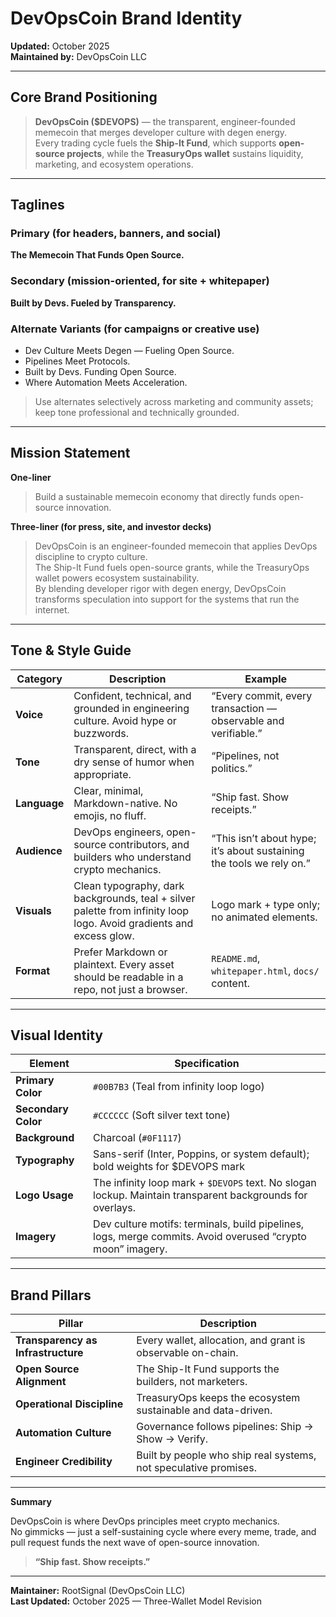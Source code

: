 # DevOpsCoin Brand Identity

**Updated:** October 2025  
**Maintained by:** DevOpsCoin LLC

---

## Core Brand Positioning

> **DevOpsCoin ($DEVOPS)** — the transparent, engineer-founded memecoin that merges developer culture with degen energy.  
> Every trading cycle fuels the **Ship-It Fund**, which supports **open-source projects**, while the **TreasuryOps wallet** sustains liquidity, marketing, and ecosystem operations.

---

## Taglines

### Primary (for headers, banners, and social)

**The Memecoin That Funds Open Source.**

### Secondary (mission-oriented, for site + whitepaper)

**Built by Devs. Fueled by Transparency.**

### Alternate Variants (for campaigns or creative use)

- Dev Culture Meets Degen — Fueling Open Source.  
- Pipelines Meet Protocols.  
- Built by Devs. Funding Open Source.  
- Where Automation Meets Acceleration.

> Use alternates selectively across marketing and community assets; keep tone professional and technically grounded.

---

## Mission Statement

**One-liner**

> Build a sustainable memecoin economy that directly funds open-source innovation.

**Three-liner (for press, site, and investor decks)**

> DevOpsCoin is an engineer-founded memecoin that applies DevOps discipline to crypto culture.  
> The Ship-It Fund fuels open-source grants, while the TreasuryOps wallet powers ecosystem sustainability.  
> By blending developer rigor with degen energy, DevOpsCoin transforms speculation into support for the systems that run the internet.

---

## Tone & Style Guide

| Category     | Description                                                                                                         | Example                                                              |
| ------------ | ------------------------------------------------------------------------------------------------------------------- | -------------------------------------------------------------------- |
| **Voice**    | Confident, technical, and grounded in engineering culture. Avoid hype or buzzwords.                                 | “Every commit, every transaction — observable and verifiable.”       |
| **Tone**     | Transparent, direct, with a dry sense of humor when appropriate.                                                    | “Pipelines, not politics.”                                           |
| **Language** | Clear, minimal, Markdown-native. No emojis, no fluff.                                                               | “Ship fast. Show receipts.”                                          |
| **Audience** | DevOps engineers, open-source contributors, and builders who understand crypto mechanics.                           | “This isn’t about hype; it’s about sustaining the tools we rely on.” |
| **Visuals**  | Clean typography, dark backgrounds, teal + silver palette from infinity loop logo. Avoid gradients and excess glow. | Logo mark + type only; no animated elements.                         |
| **Format**   | Prefer Markdown or plaintext. Every asset should be readable in a repo, not just a browser.                         | `README.md`, `whitepaper.html`, `docs/` content.                     |

---

## Visual Identity

| Element             | Specification                                                                                              |
| ------------------- | ---------------------------------------------------------------------------------------------------------- |
| **Primary Color**   | `#00B7B3` (Teal from infinity loop logo)                                                                   |
| **Secondary Color** | `#CCCCCC` (Soft silver text tone)                                                                          |
| **Background**      | Charcoal (`#0F1117`)                                                                                       |
| **Typography**      | Sans-serif (Inter, Poppins, or system default); bold weights for $DEVOPS mark                              |
| **Logo Usage**      | The infinity loop mark + `$DEVOPS` text. No slogan lockup. Maintain transparent backgrounds for overlays.  |
| **Imagery**         | Dev culture motifs: terminals, build pipelines, logs, merge commits. Avoid overused “crypto moon” imagery. |

---

## Brand Pillars

| Pillar                             | Description                                                      |
| ---------------------------------- | ---------------------------------------------------------------- |
| **Transparency as Infrastructure** | Every wallet, allocation, and grant is observable on-chain.      |
| **Open Source Alignment**          | The Ship-It Fund supports the builders, not marketers.           |
| **Operational Discipline**         | TreasuryOps keeps the ecosystem sustainable and data-driven.     |
| **Automation Culture**             | Governance follows pipelines: Ship → Show → Verify.              |
| **Engineer Credibility**           | Built by people who ship real systems, not speculative promises. |

---

**Summary**

DevOpsCoin is where DevOps principles meet crypto mechanics.  
No gimmicks — just a self-sustaining cycle where every meme, trade, and pull request funds the next wave of open-source innovation.

> **“Ship fast. Show receipts.”**

---

**Maintainer:** RootSignal (DevOpsCoin LLC)  
**Last Updated:** October 2025 — Three-Wallet Model Revision
